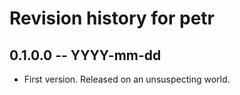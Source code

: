 # Revision history for petr

## 0.1.0.0 -- YYYY-mm-dd

* First version. Released on an unsuspecting world.
